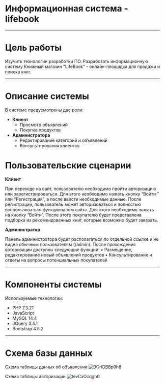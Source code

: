 # **Информационная система - lifebook**
--------------------------

# **Цель работы**
Изучить технологии разработки ПО. Разработать информационную систему Книжный магазин "LifeBook" - онлайн-площадка для продажи и поиска книг.

-------------------------
# **Описание системы**
В системе предусмотрены две роли:
* **Клиент** 
    * Просмотр объявлений 
    * Покупка продуктов
* **Администратора** 
    * Редактирование категорий и объявлений
    * Консультирования клиентов

# **Пользовательские сценарии**

**Клиент**

При переходе на сайт, пользователю необходимо пройти авторизацию или зарегистрироваться. Для этого необходимо нажать кнопку “Войти ” или “Регистрация”, а после ввести необходимые данные. После регистрации, пользователь может авторизоваться и полностью воспользоваться функционалом сайта. Для этого необходимо нажать на кнопку “Войти”. После этого покупателю будет представлена подборка из рекомендованных книг, которые возможно будет заказать.

**Администратор**

Панель администратора будет располагаться по отдельной ссылке и не видна обычным пользователям (/admin). После прохождения авторизации доступны следующие функции:
•	Размещение, редактирование новый объявлений продуктов
•	Консультирование и ответы на вопросы потенциальных покупателей


-------------------
# **Компоненты системы**
Используемые технологии:
* PHP 7.3.21
* JavaScript
* MySQL 14.4
* JQuery 3.4.1
* Bootstrap 4.5.2

--------
# **Схема базы данных**
Схема таблицы данных об объявлении
![9OrlDBBp0h8](https://user-images.githubusercontent.com/76684100/147377506-a043eddd-f139-44d4-bfb2-2d49fa07d3b5.jpg)

Схема таблицы авторизации
![tevCxOcqgh0](https://user-images.githubusercontent.com/76684100/147377508-ed06b4af-911b-41fb-a95b-950cf0f6ded6.jpg)
